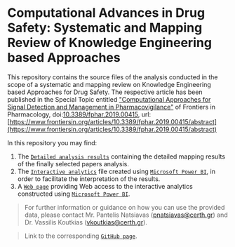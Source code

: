 # Computational Advances in Drug Safety: Systematic and Mapping Review of Knowledge Engineering based Approaches
This repository contains the source files of the analysis conducted in the scope of a systematic and mapping review on Knowledge Engineering based Approaches for Drug Safety. The respective article has been published in the Special Topic entitled ["Computational Approaches for Signal Detection and Management in Pharmacovigilance"](https://www.frontiersin.org/research-topics/6087/computational-approaches-for-signal-detection-and-management-in-pharmacovigilance) of Frontiers in Pharmacology, doi:[10.3389/fphar.2019.00415](https://www.doi.org/10.3389/fphar.2019.00415), url: [https://www.frontiersin.org/articles/10.3389/fphar.2019.00415/abstract](https://www.frontiersin.org/articles/10.3389/fphar.2019.00415/abstract)

In this repository you may find:
1. The [`Detailed analysis results`](Detailed_analysis_results.xlsx) containing the detailed mapping results of the finally selected papers analysis.
2. The [`Interactive analytics`](Interactive_analytics.pbix) file created using [`Microsoft Power BI`](https://powerbi.microsoft.com/en-us/), in order to facilitate the interpretation of the results.
3. A [`Web page`](https://inab-certh.github.io/Knowledge-Engineering-for-Drug-Safety-Systematic-and-mapping-review/analytics) providing Web access to the interactive analytics constructed using [`Microsoft Power BI`](https://powerbi.microsoft.com/en-us/).

> For further information or guidance on how you can use the provided data, please contact Mr. Pantelis Natsiavas (pnatsiavas@certh.gr) and Dr. Vassilis Koutkias (vkoutkias@certh.gr).

> Link to the corresponding [`GitHub page`](https://inab-certh.github.io/Knowledge-Engineering-for-Drug-Safety-Systematic-and-mapping-review/).
